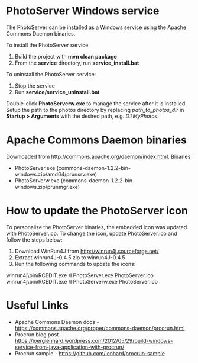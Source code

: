 PhotoServer Windows service
===========================

The PhotoServer can be installed as a Windows service using the Apache Commons Daemon binaries.

To install the PhotoServer service:
1. Build the project with **mvn clean package**
2. From the **service** directory, run **service_install.bat**

To uninstall the PhotoServer service:
1. Stop the service
2. Run **service/service_uninstall.bat**

Double-click **PhotoServerw.exe** to manage the service after it is installed.
Setup the path to the photos directory by replacing _path_to_photos_dir_ in **Startup > Arguments** with the desired path, e.g. _D:\MyPhotos_.


Apache Commons Daemon binaries
==============================

Downloaded from http://commons.apache.org/daemon/index.html. Binaries:
* PhotoServer.exe (commons-daemon-1.2.2-bin-windows.zip/amd64/prunsrv.exe)
* PhotoServerw.exe (commons-daemon-1.2.2-bin-windows.zip/prunmgr.exe)


How to update the PhotoServer icon
==================================

To personalize the PhotoServer binaries, the embedded icon was updated with PhotoServer.ico.
To change the icon, update PhotoServer.ico and follow the steps below:

1. Download WinRun4J from http://winrun4j.sourceforge.net/
2. Extract winrun4J-0.4.5.zip to winrun4J-0.4.5
3. Run the following commands to update the icons:

winrun4j\bin\RCEDIT.exe /I PhotoServer.exe PhotoServer.ico
winrun4j\bin\RCEDIT.exe /I PhotoServerw.exe PhotoServer.ico


Useful Links
============

* Apache Commons Daemon docs - https://commons.apache.org/proper/commons-daemon/procrun.html
* Procrun blog post - https://joerglenhard.wordpress.com/2012/05/29/build-windows-service-from-java-application-with-procrun/
* Procrun sample - https://github.com/lenhard/procrun-sample